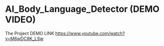 # AI_Body_Language_Detector (DEMO VIDEO)

The Project DEMO LINK
https://www.youtube.com/watch?v=M6wDC8K_LSw
